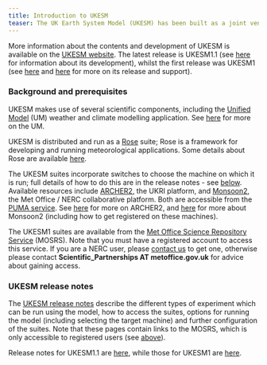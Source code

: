 ```yaml
---
title: Introduction to UKESM
teaser: The UK Earth System Model (UKESM) has been built as a joint venture between the Met Office Hadley Centre and the Natural Environment Research Council (NERC).  It consists of the HadGEM3 coupled physical climate model plus additional components that model key biogeochemical, chemistry, aerosol and vegetation processes.   
---
```


More information about the contents and development of UKESM is available on the [UKESM website](https://ukesm.ac.uk/).  The latest release is UKESM1.1 (see [here](https://ukesm.ac.uk/portfolio-item/introducing-ukesm1-1-a-new-configuration-of-the-ukesm-model-with-an-improved-historical-temperature-record/) for information about its development), whilst the first release was UKESM1 (see [here](https://ukesm.ac.uk/portfolio-item/release-and-support-of-ukesm1/) and [here](https://ukesm.ac.uk/portfolio-item/the-release-of-ukesm1-update/) for more on its release and support).

### Background and prerequisites

UKESM makes use of several scientific components, including the [Unified Model](https://www.metoffice.gov.uk/research/modelling-systems/unified-model) (UM) weather and climate modelling application.  See [here]({{site.baseurl}}/pages/unified-model) for more on the UM.

UKESM is distributed and run as a [Rose](https://www.metoffice.gov.uk/research/modelling-systems/rose) suite; Rose is a framework for developing and running meteorological applications.  Some details about Rose are available [here]({{site.baseurl}}/pages/rose-cylc).

The UKESM suites incorporate switches to choose the machine on which it is run; full details of how to do this are in the release notes - see [below](#ukesm-release-notes).  Available resources include [ARCHER2](http://www.archer2.ac.uk/), the UKRI platform, and [Monsoon2](http://www.jwcrp.org.uk/infrastructure/monsoon.asp), the Met Office / NERC collaborative platform.  Both are accessible from the [PUMA service]({{site.baseurl}}/pages/puma).  See [here]({{site.baseurl}}/pages/archer2) for more on ARCHER2, and [here]({{site.baseurl}}/pages/monsoon2) for more about Monsoon2 (including how to get registered on these machines).

The UKESM1 suites are available from the [Met Office Science Repository Service](https://code.metoffice.gov.uk/trac/home/) (MOSRS).  Note that you must have a registered account to access this service.  If you are a NERC user, please [contact us]({{site.baseurl}}/pages/contact) to get one, otherwise please contact **Scientific_Partnerships AT metoffice.gov.uk** for advice about gaining access.

### UKESM release notes

The [UKESM release notes](relnotes-1.1) describe the different types of experiment which can be run using the model, how to access the suites, options for running the model (including selecting the target machine) and further configuration of the suites.  Note that these pages contain links to the MOSRS, which is only accessible to registered users (see [above](#background-and-prerequisites)).

Release notes for UKESM1.1 are [here](relnotes-1.1), while those for UKESM1 are [here](relnotes-1.0).



